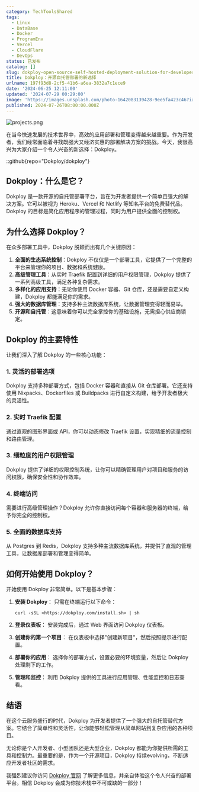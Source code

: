 ```yaml
---
category: TechToolsShared
tags:
  - Linux
  - DataBase
  - Docker
  - ProgramEnv
  - Vercel
  - CloudFlare
  - DevOps
status: 已发布
catalog: []
slug: dokploy-open-source-self-hosted-deployment-solution-for-developers
title: Dokploy：开源自托管部署的新选择
urlname: 197f93d8-2cf5-41b6-a6ea-3832a7c1ece9
date: '2024-06-25 12:11:00'
updated: '2024-07-29 00:29:00'
image: 'https://images.unsplash.com/photo-1642083139428-9ee5fa423c46?ixlib=rb-4.0.3&q=85&fm=jpg&crop=entropy&cs=srgb'
published: 2024-07-26T08:00:00.000Z
---
```


![projects.png](https://prod-files-secure.s3.us-west-2.amazonaws.com/5d24fe63-e567-4804-86f9-9fdc62e13082/adfdc1fe-2109-46ac-9ad4-f50e8631f20c/projects.png?X-Amz-Algorithm=AWS4-HMAC-SHA256&X-Amz-Content-Sha256=UNSIGNED-PAYLOAD&X-Amz-Credential=ASIAZI2LB466357RZQAS%2F20250221%2Fus-west-2%2Fs3%2Faws4_request&X-Amz-Date=20250221T053621Z&X-Amz-Expires=3600&X-Amz-Security-Token=IQoJb3JpZ2luX2VjEKX%2F%2F%2F%2F%2F%2F%2F%2F%2F%2FwEaCXVzLXdlc3QtMiJHMEUCIQClKj0qOjGM8sSkKNgsJ78y55bXBuA%2FNWPH8lVseq6xagIgLrMwYGhkbdR%2BSn%2FW%2FZBkvzl14v5MJVAAsQkUW6jknPkqiAQIzv%2F%2F%2F%2F%2F%2F%2F%2F%2F%2FARAAGgw2Mzc0MjMxODM4MDUiDEpNcJdzqbcTitKXwyrcA8CdBq0dR%2FY1IPLr7CmjWFA6IR%2F%2BNlaqki76Oht%2BUHxX0HvkiUFrvYMLUh1O7eO1tx9Qpi0NttIv0toTScXPHolqoPbu5gqtlnjcglyhGUUXTYH5IOhkxJ9juVUHPgGRXheBv89BdRS6jJ%2FEFOSc6W5CZtyhYmJgNSpfX1NVlbx5SPh39Vn3SkwX3%2Fa5sr%2F2sFRLmoTNTotG7QK2j2ck64elcAhLBMXgu08qqB9jSwMT1lOGlkZQ6KTAJAPqtIxXtMKB8PbEAV5rL8%2F7fUUdZZAmnBn1rrBEQq4lBnLRckHLnanavP5NegreX4yKIVQDShoqTIX%2BOJVJK%2FYeIFv7V554CkF%2BYqsbdM5YkLs9MMjKLz%2F7VqZwQY397pW7qiemUZY5RhWzQf%2BOKVvRISed%2FLbdTTKZoan9I764uq2vTm21pykuf3OaLr6Ctz2qUQKoxXXkRlu0HQYGtrId2oaDE2wByqbGKdyooeqSf03PrXEeDODTWuXUDArQpuBLr1AK%2BFEdik0XpJmE0sSiOMwRBYeUNi3vZqvz4exMY9p84eRF8uNAKhY7tz0Lzngt71XZkXPbh59RQoNNLViS0KyMJIBgRw54jvI8qURGTV5yaY%2BsFZtAOsOSOjqUug%2FIMJ2F4L0GOqUBVl6R%2FF6TyhNX4%2FhOwroCLAx922sGnQCWdbfSFSt9McYGzvk4PLzQIN5Y1Uxy%2FHTvfGiqOgK0oJBAIUup%2FufE9RPVsQ7lOJwK3qF2K3I%2F8UvObik7X8XE3TcwQKe3PjK3TemLe%2F0gO%2B4rkbOSvw8wPHsFLvb%2BsbrI2o1FlwCfgJN3KRYVWuTaxr9gTWb2iWtpVJuxiontN5OhgYYIhg3kayl27Iba&X-Amz-Signature=8ed44b60eb41d77c8541c031b05cd145353413de68976d1789f8f387ffa71ba8&X-Amz-SignedHeaders=host&x-id=GetObject)


在当今快速发展的技术世界中，高效的应用部署和管理变得越来越重要。作为开发者，我们经常面临着寻找既强大又经济实惠的部署解决方案的挑战。今天，我很高兴为大家介绍一个令人兴奋的新选择：Dokploy。


::github{repo="Dokploy/dokploy"}


## Dokploy：什么是它？


Dokploy 是一款开源的自托管部署平台，旨在为开发者提供一个简单且强大的解决方案。它可以被视为 Heroku、Vercel 和 Netlify 等知名平台的免费替代品。Dokploy 的目标是简化应用程序的管理过程，同时为用户提供全面的控制权。


## 为什么选择 Dokploy？


在众多部署工具中，Dokploy 脱颖而出有几个关键原因：

1. **全面的生态系统控制**：Dokploy 不仅仅是一个部署工具，它提供了一个完整的平台来管理你的项目、数据和系统健康。
2. **高级管理工具**：从实时 Traefik 配置到详细的用户权限管理，Dokploy 提供了一系列高级工具，满足各种复杂需求。
3. **多样化的应用支持**：无论你使用 Docker 容器、Git 仓库，还是需要自定义构建，Dokploy 都能满足你的需求。
4. **强大的数据库管理**：支持多种主流数据库系统，让数据管理变得轻而易举。
5. **开源和自托管**：这意味着你可以完全掌控你的基础设施，无需担心供应商锁定。

## Dokploy 的主要特性


让我们深入了解 Dokploy 的一些核心功能：


### 1. 灵活的部署选项


Dokploy 支持多种部署方式，包括 Docker 容器和直接从 Git 仓库部署。它还支持使用 Nixpacks、Dockerfiles 或 Buildpacks 进行自定义构建，给予开发者极大的灵活性。


### 2. 实时 Traefik 配置


通过直观的图形界面或 API，你可以动态修改 Traefik 设置，实现精细的流量控制和路由管理。


### 3. 细粒度的用户权限管理


Dokploy 提供了详细的权限控制系统，让你可以精确管理用户对项目和服务的访问权限，确保安全性和协作效率。


### 4. 终端访问


需要进行高级管理操作？Dokploy 允许你直接访问每个容器和服务器的终端，给予你完全的控制权。


### 5. 全面的数据库支持


从 Postgres 到 Redis，Dokploy 支持多种主流数据库系统，并提供了直观的管理工具，让数据库部署和管理变得简单。


## 如何开始使用 Dokploy？


开始使用 Dokploy 非常简单。以下是基本步骤：

1. **安装 Dokploy**：
只需在终端运行以下命令：

	```plain text
	curl -sSL <https://dokploy.com/install.sh> | sh
	```

2. **登录仪表板**：
安装完成后，通过 Web 界面访问 Dokploy 仪表板。
3. **创建你的第一个项目**：
在仪表板中选择"创建新项目"，然后按照提示进行配置。
4. **部署你的应用**：
选择你的部署方式，设置必要的环境变量，然后让 Dokploy 处理剩下的工作。
5. **管理和监控**：
利用 Dokploy 提供的工具进行应用管理、性能监控和日志查看。

## 结语


在这个云服务盛行的时代，Dokploy 为开发者提供了一个强大的自托管替代方案。它结合了简单性和灵活性，让你能够轻松管理从简单网站到复杂应用的各种项目。


无论你是个人开发者、小型团队还是大型企业，Dokploy 都能为你提供所需的工具和控制力。最重要的是，作为一个开源项目，Dokploy 持续evolving，不断适应开发者社区的需求。


我强烈建议你访问 [Dokploy 官网](https://dokploy.com/) 了解更多信息，并亲自体验这个令人兴奋的部署平台。相信 Dokploy 会成为你技术栈中不可或缺的一部分！

